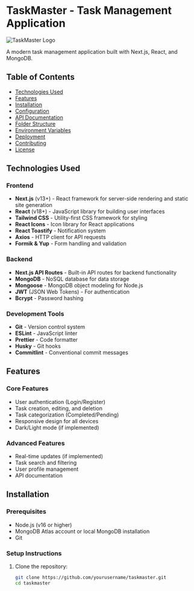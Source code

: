 # TaskMaster - Task Management Application

![TaskMaster Logo](public/logo.png) <!-- Add your logo if available -->

A modern task management application built with Next.js, React, and MongoDB.

## Table of Contents
- [Technologies Used](#technologies-used)
- [Features](#features)
- [Installation](#installation)
- [Configuration](#configuration)
- [API Documentation](#api-documentation)
- [Folder Structure](#folder-structure)
- [Environment Variables](#environment-variables)
- [Deployment](#deployment)
- [Contributing](#contributing)
- [License](#license)

## Technologies Used

### Frontend
- **Next.js** (v13+) - React framework for server-side rendering and static site generation
- **React** (v18+) - JavaScript library for building user interfaces
- **Tailwind CSS** - Utility-first CSS framework for styling
- **React Icons** - Icon library for React applications
- **React Toastify** - Notification system
- **Axios** - HTTP client for API requests
- **Formik & Yup** - Form handling and validation

### Backend
- **Next.js API Routes** - Built-in API routes for backend functionality
- **MongoDB** - NoSQL database for data storage
- **Mongoose** - MongoDB object modeling for Node.js
- **JWT** (JSON Web Tokens) - For authentication
- **Bcrypt** - Password hashing

### Development Tools
- **Git** - Version control system
- **ESLint** - JavaScript linter
- **Prettier** - Code formatter
- **Husky** - Git hooks
- **Commitlint** - Conventional commit messages

## Features

### Core Features
- User authentication (Login/Register)
- Task creation, editing, and deletion
- Task categorization (Completed/Pending)
- Responsive design for all devices
- Dark/Light mode (if implemented)

### Advanced Features
- Real-time updates (if implemented)
- Task search and filtering
- User profile management
- API documentation

## Installation

### Prerequisites
- Node.js (v16 or higher)
- MongoDB Atlas account or local MongoDB installation
- Git

### Setup Instructions
1. Clone the repository:
   ```bash
   git clone https://github.com/yourusername/taskmaster.git
   cd taskmaster
